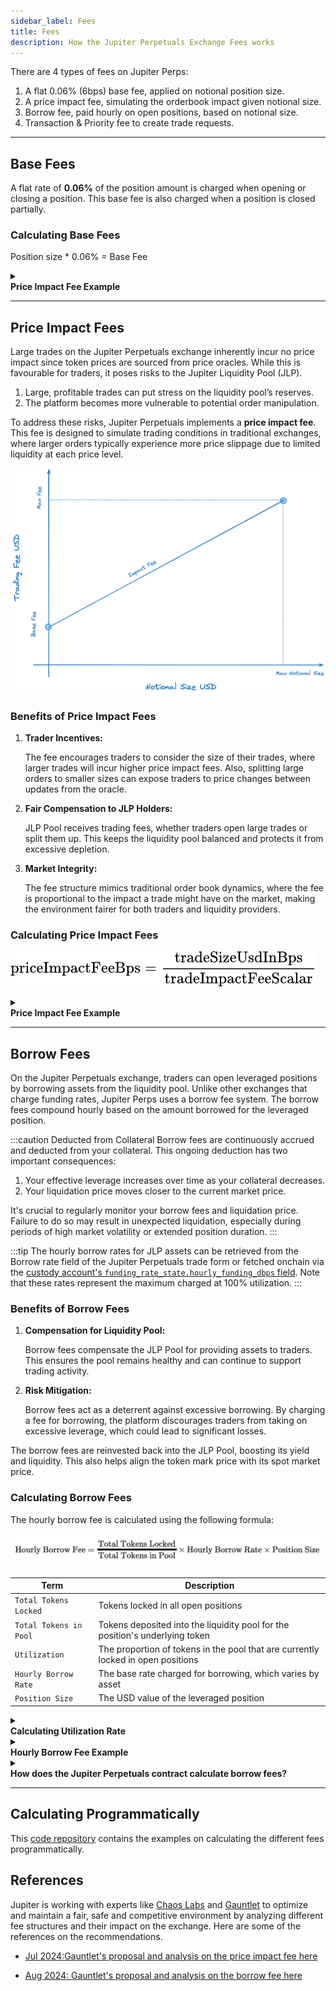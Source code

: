 ```yaml
---
sidebar_label: Fees
title: Fees
description: How the Jupiter Perpetuals Exchange Fees works
---
```


<head>
    <title>Perps: Fees</title>
    <meta name="twitter:card" content="summary" />
</head>

There are 4 types of fees on Jupiter Perps:

1. A flat 0.06% (6bps) base fee, applied on notional position size.
2. A price impact fee, simulating the orderbook impact given notional size.
3. Borrow fee, paid hourly on open positions, based on notional size.
4. Transaction & Priority fee to create trade requests.

---

## Base Fees

A flat rate of **0.06%** of the position amount is charged when opening or closing a position. This base fee is also charged when a position is closed partially.

### Calculating Base Fees

Position size * 0.06% = Base Fee

<details>
    <summary>
        <div>
            <div>
                <b>Price Impact Fee Example</b>
            </div>
        </div>
    </summary>

```
BPS_POWER = 10^4      // 10_000

// 1. Get the base fee (BPS) from the JLP pool account's `fees.increasePositionBps` for open position requests
// or `fees.decreasePositionBps` for close position requests
// https://station.jup.ag/guides/perpetual-exchange/onchain-accounts#pool-account
baseFeeBps = pool.fees.increasePositionBps

// 2. Convert `baseFeeBps` to decimals
baseFeeBpsDecimals = baseFeeBps / BPS_POWER

// 3. Calculate the final open / close fee in USD by multiplying `baseFeeBpsDecimals` against the trade size
openCloseFeeUsd = tradeSizeUsd * baseFeeBpsDecimals
```

</details>

---

## Price Impact Fees

Large trades on the Jupiter Perpetuals exchange inherently incur no price impact since token prices are sourced from price oracles. While this is favourable for traders, it poses risks to the Jupiter Liquidity Pool (JLP).

1. Large, profitable trades can put stress on the liquidity pool’s reserves.
2. The platform becomes more vulnerable to potential order manipulation.

To address these risks, Jupiter Perpetuals implements a **price impact fee**. This fee is designed to simulate trading conditions in traditional exchanges, where larger orders typically experience more price slippage due to limited liquidity at each price level.

![Price Impact Fee](../../static/perps/price-impact-fee-graph.png)

### Benefits of Price Impact Fees

1. **Trader Incentives:**
    
    The fee encourages traders to consider the size of their trades, where larger trades will incur higher price impact fees. Also, splitting large orders to smaller sizes can expose traders to price changes between updates from the oracle.
    
2. **Fair Compensation to JLP Holders:**
    
    JLP Pool receives trading fees, whether traders open large trades or split them up. This keeps the liquidity pool balanced and protects it from excessive depletion.
    
3. **Market Integrity:**
    
    The fee structure mimics traditional order book dynamics, where the fee is proportional to the impact a trade might have on the market, making the environment fairer for both traders and liquidity providers.

### Calculating Price Impact Fees

![Price Impact Fee Calculation](../../static/perps/price-impact-fee-formula.png)

<details>
    <summary>
        <div>
            <div>
                <b>Price Impact Fee Example</b>
            </div>
        </div>
    </summary>

```
USDC_DECIMALS = 10^6  // 1_000_000
BPS_POWER = 10^4      // 10_000

Calculate Price Impact Fee:

// 1. Get the trade impact fee scalar from the custody account's `pricing.tradeImpactFeeScalar` constant
// https://station.jup.ag/guides/perpetual-exchange/onchain-accounts#custody-account
tradeImpactFeeScalar = custody.pricing.tradeImpactFeeScalar

// 2. Convert trade size to USDC decimal format
tradeSizeUsd = tradeSizeUsd * USDC_DECIMALS

// 3. Scale to BPS format for fee calculation
tradeSizeUsdBps = tradeSizeUsd * BPS_POWER

// 4. Calculate price impact fee percentage in BPS
priceImpactFeeBps = tradeSizeUsdBps / tradeImpactFeeScalar

// 5. Calculate final price impact fee in USD
priceImpactFeeUsd = (tradeSizeUsd * priceImpactFeeBps / BPS_POWER) / USDC_DECIMALS
```

</details>

---

## Borrow Fees

On the Jupiter Perpetuals exchange, traders can open leveraged positions by borrowing assets from the liquidity pool. Unlike other exchanges that charge funding rates, Jupiter Perps uses a borrow fee system. The borrow fees compound hourly based on the amount borrowed for the leveraged position.

:::caution Deducted from Collateral
Borrow fees are continuously accrued and deducted from your collateral. This ongoing deduction has two important consequences:

1. Your effective leverage increases over time as your collateral decreases.
2. Your liquidation price moves closer to the current market price.

It's crucial to regularly monitor your borrow fees and liquidation price. Failure to do so may result in unexpected liquidation, especially during periods of high market volatility or extended position duration.
:::

:::tip
The hourly borrow rates for JLP assets can be retrieved from the Borrow rate field of the Jupiter Perpetuals trade form or fetched onchain via the [custody account's `funding_rate_state.hourly_funding_dbps` field](../../docs/perp-api/custody-account#fundingratestate). Note that these rates represent the maximum charged at 100% utilization.
:::

### Benefits of Borrow Fees

1. **Compensation for Liquidity Pool:**

    Borrow fees compensate the JLP Pool for providing assets to traders. This ensures the pool remains healthy and can continue to support trading activity.

2. **Risk Mitigation:**

    Borrow fees act as a deterrent against excessive borrowing. By charging a fee for borrowing, the platform discourages traders from taking on excessive leverage, which could lead to significant losses.



The borrow fees are reinvested back into the JLP Pool, boosting its yield and liquidity. This also helps align the token mark price with its spot market price.

### Calculating Borrow Fees

The hourly borrow fee is calculated using the following formula:

![Hourly Borrow Fee](../../static/perps/hourly-borrow-fee.png)

| Term | Description |
|------|-------------|
| `Total Tokens Locked` | Tokens locked in all open positions |
| `Total Tokens in Pool` | Tokens deposited into the liquidity pool for the position's underlying token |
| `Utilization` | The proportion of tokens in the pool that are currently locked in open positions |
| `Hourly Borrow Rate` | The base rate charged for borrowing, which varies by asset |
| `Position Size` | The USD value of the leveraged position |

<details>
    <summary>
        <div>
            <div>
                <b>Calculating Utilization Rate</b>
            </div>
        </div>
    </summary>

To determine the current utilization rate, access the asset's [on-chain account](../../docs/perp-api/custody-account) and apply the following calculation:

```
// Calculate utilization percentage
if (custody.assets.owned > 0 AND custody.assets.locked > 0) then
    utilizationPct = custody.assets.locked / custody.assets.owned
else
    utilizationPct = 0

// Get hourly funding rate in basis points
hourlyFundingDbps = custody.fundingRateState.hourlyFundingDbps

// Convert basis points to percentage and apply utilization
hourlyBorrowRate = (hourlyFundingDbps / 1000) * utilizationPct
```

</details>

<details>
    <summary>
        <div>
            <div>
                <b>Hourly Borrow Fee Example</b>
            </div>
        </div>
    </summary>

For example, assume the price of SOL is **$100**. The SOL liquidity pool has **1,000 SOL** under custody and has lent out **100 SOL** (i.e, utilization is 10%). A trader opens a **100 SOL** position with an initial margin of **10 SOL**. The remaining **90 SOL** is borrowed from the pool to open the leveraged position. Assume that the hourly borrow rate for SOL is **0.012%**:

* `Position Size in SOL`: 100 SOL
* `Total Tokens Locked`: 100 SOL (position size) + 100 SOL (utilized SOL in pool) = 200 SOL
* `Total Tokens in Pool`: 1,000 SOL (existing custody) + 10 SOL (user collateral) = 1,010 SOL
* `Utilization`: 200 SOL / 1,010 SOL = 19.8%
* `Hourly Borrow Rate`:  0.012% (0.00012 in decimal format or 1.2 BPS)

Calculation:

```
Hourly Borrow Fee = (200 / 1010) * 0.00012 * 10000 = 0.238
```

This means your position will accrue a borrow fee of $0.238 every hour it remains open.

</details>

<details>
    <summary>
        <div>
            <div>
                <b>How does the Jupiter Perpetuals contract calculate borrow fees?</b>
            </div>
        </div>
    </summary>

Due to Solana's blockchain architecture, calculating funding fees in real-time for each position would be computationally expensive and impractical. Instead, the Jupiter Perpetuals contract uses a counter-based system to calculate borrow fees for open positions.

The pool and position accounts maintain two key fields:

* The pool account maintains a global cumulative counter through its `fundingRateState.cumulativeInterestRate` field, which accumulates funding rates over time
* Each position account tracks its own `cumulativeInterestSnapshot` field, which captures the global counter's value whenever a trade is made: when the position is opened, when its size is increased, when collateral is deposited or withdrawn, or when the position is closed

To calculate a position's borrow fee, the contract takes the difference between the current global funding rate counter and the position's snapshot, then multiplies this by the position size. This approach enables efficient on-chain calculation of borrow fees over a given time period without needing real-time updates for each position.

The example below demonstrates the borrow fee calculation:

```
// Constants:
BPS_DECIMALS = 4             // 10^4, for basis points
DBPS_DECIMALS = 5            // 10^5, decimal basis points for precision
RATE_DECIMALS = 9            // 10^9, for funding rate calculations
USD_DECIMALS = 6             // 10^6, for USD amounts as per the USDC mint's decimals

// Main calculation:
1. Get the cumulative funding rate from the pool account:
   cumulativeFundingRate = pool.cumulative_interest_rate

2. Get the position's funding rate snapshot:
   fundingRateSnapshot = position.cumulative_interest_snapshot

3. Get the position's funding rate interval:
   fundingRate = cumulativeFundingRate - fundingRateSnapshot

4. Calculate final borrow fee (USD):
   borrowFeeUsd = (fundingRate * position.size_usd) / (10^RATE_DECIMALS) / (10^USD_DECIMALS)
```

</details>

---

## Calculating Programmatically

This [code repository](https://github.com/julianfssen/jupiter-perps-anchor-idl-parsing/blob/main/src/examples/) contains the examples on calculating the different fees programmatically.

## References

Jupiter is working with experts like [Chaos Labs](https://www.chaoslabs.xyz/) and [Gauntlet](https://www.gauntlet.xyz/) to optimize and maintain a fair, safe and competitive environment by analyzing different fee structures and their impact on the exchange. Here are some of the references on the recommendations.

- [Jul 2024:Gauntlet's proposal and analysis on the price impact fee here](https://www.jupresear.ch/t/gauntlet-comprehensive-analysis-jupiter-perpetuals-price-impact-structure-implementation-and-proposed-adjustments/19127)

- [Aug 2024: Gauntlet's proposal and analysis on the borrow fee here](https://www.jupresear.ch/t/gauntlet-jupiter-perpetuals-optimization-borrowing-rate-reduction-and-competitive-analysis-vs-okx-and-bybit/21580)
